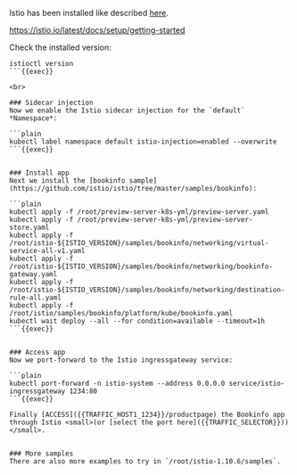 
Istio has been installed like described [here](https://istio.io/latest/docs/setup/getting-started).

https://istio.io/latest/docs/setup/getting-started

Check the installed version:

```plain
istioctl version
```{{exec}}

<br>

### Sidecar injection
Now we enable the Istio sidecar injection for the `default` *Namespace*:

```plain
kubectl label namespace default istio-injection=enabled --overwrite
```{{exec}}


### Install app
Next we install the [bookinfo sample](https://github.com/istio/istio/tree/master/samples/bookinfo):

```plain
kubectl apply -f /root/preview-server-k8s-yml/preview-server.yaml
kubectl apply -f /root/preview-server-k8s-yml/preview-server-store.yaml
kubectl apply -f /root/istio-${ISTIO_VERSION}/samples/bookinfo/networking/virtual-service-all-v1.yaml
kubectl apply -f /root/istio-${ISTIO_VERSION}/samples/bookinfo/networking/bookinfo-gateway.yaml
kubectl apply -f /root/istio-${ISTIO_VERSION}/samples/bookinfo/networking/destination-rule-all.yaml
kubectl apply -f /root/istio/samples/bookinfo/platform/kube/bookinfo.yaml
kubectl wait deploy --all --for condition=available --timeout=1h
```{{exec}}


### Access app
Now we port-forward to the Istio ingressgateway service:

```plain
kubectl port-forward -n istio-system --address 0.0.0.0 service/istio-ingressgateway 1234:80
```{{exec}}

Finally [ACCESS]({{TRAFFIC_HOST1_1234}}/productpage) the Bookinfo app through Istio <small>(or [select the port here]({{TRAFFIC_SELECTOR}}))</small>.


### More samples
There are also more examples to try in `/root/istio-1.10.6/samples`.
